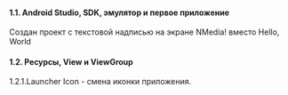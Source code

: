 #### 1.1. Android Studio, SDK, эмулятор и первое приложение
Создан проект  с текстовой надписью на экране NMedia! вместо Hello, World

#### 1.2. Ресурсы, View и ViewGroup
1.2.1.Launcher Icon - смена иконки приложения.

